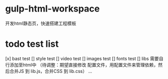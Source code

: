 # gulp-html-workspace
开发html静态页，快速搭建工程模板

# todo test list
[x] bast test
[] style test
[] video test
[] images test
[] fonts test
[] libs 需要自行添加至html中 （待调整：期望直接修改 配置文件，用配置文件来管理依赖，然后合并JS 到 lib.js，合并CSS 到 lib.css）
...
